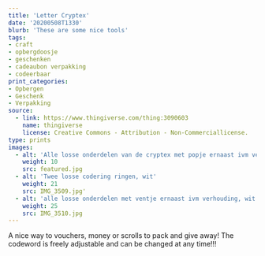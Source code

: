 ```yaml
---
title: 'Letter Cryptex'
date: '20200508T1330'
blurb: 'These are some nice tools'
tags:
- craft
- opbergdoosje
- geschenken
- cadeaubon verpakking
- codeerbaar
print_categories:
- Opbergen
- Geschenk
- Verpakking
source: 
  - link: https://www.thingiverse.com/thing:3090603
    name: thingiverse
    license: Creative Commons - Attribution - Non-Commerciallicense.  
type: prints
images:
  - alt: 'Alle losse onderdelen van de cryptex met popje ernaast ivm verhouding'
    weight: 10
    src: featured.jpg
  - alt: 'Twee losse codering ringen, wit' 
    weight: 21 
    src: IMG_3509.jpg'
  - alt: 'alle losse onderdelen met ventje ernaast ivm verhouding, wit'
    weight: 25 
    src: IMG_3510.jpg
---
```

A nice way to vouchers, money or scrolls to pack and give away!
The codeword is freely adjustable and can be changed at any time!!!


